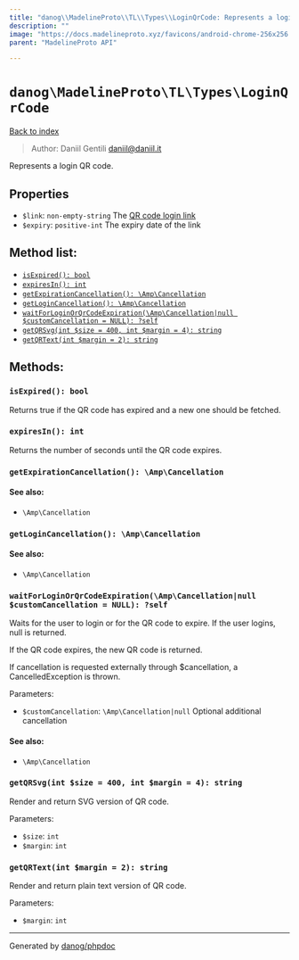 ```yaml
---
title: "danog\\MadelineProto\\TL\\Types\\LoginQrCode: Represents a login QR code."
description: ""
image: "https://docs.madelineproto.xyz/favicons/android-chrome-256x256.png"
parent: "MadelineProto API"

---
```

# `danog\MadelineProto\TL\Types\LoginQrCode`
[Back to index](../../../../index.html)

> Author: Daniil Gentili <daniil@daniil.it>  
  

Represents a login QR code.  



## Properties
* `$link`: `non-empty-string` The [QR code login link](https://core.telegram.org/api/links#qr-code-login-links)
* `$expiry`: `positive-int` The expiry date of the link

## Method list:
* [`isExpired(): bool`](#isexpired-bool)
* [`expiresIn(): int`](#expiresin-int)
* [`getExpirationCancellation(): \Amp\Cancellation`](#getexpirationcancellation-amp-cancellation)
* [`getLoginCancellation(): \Amp\Cancellation`](#getlogincancellation-amp-cancellation)
* [`waitForLoginOrQrCodeExpiration(\Amp\Cancellation|null $customCancellation = NULL): ?self`](#waitforloginorqrcodeexpiration-amp-cancellation-null-customcancellation-null-self)
* [`getQRSvg(int $size = 400, int $margin = 4): string`](#getqrsvg-int-size-400-int-margin-4-string)
* [`getQRText(int $margin = 2): string`](#getqrtext-int-margin-2-string)

## Methods:
### `isExpired(): bool`

Returns true if the QR code has expired and a new one should be fetched.



### `expiresIn(): int`

Returns the number of seconds until the QR code expires.



### `getExpirationCancellation(): \Amp\Cancellation`




#### See also: 
* `\Amp\Cancellation`




### `getLoginCancellation(): \Amp\Cancellation`




#### See also: 
* `\Amp\Cancellation`




### `waitForLoginOrQrCodeExpiration(\Amp\Cancellation|null $customCancellation = NULL): ?self`

Waits for the user to login or for the QR code to expire.
If the user logins, null is returned.  
  
If the QR code expires, the new QR code is returned.  
  
If cancellation is requested externally through $cancellation, a CancelledException is thrown.

Parameters:

* `$customCancellation`: `\Amp\Cancellation|null` Optional additional cancellation  


#### See also: 
* `\Amp\Cancellation`




### `getQRSvg(int $size = 400, int $margin = 4): string`

Render and return SVG version of QR code.


Parameters:

* `$size`: `int`   
* `$margin`: `int`   



### `getQRText(int $margin = 2): string`

Render and return plain text version of QR code.


Parameters:

* `$margin`: `int`   



---
Generated by [danog/phpdoc](https://phpdoc.daniil.it)
